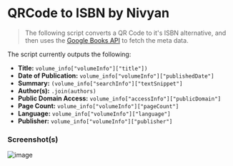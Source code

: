 # QRCode to ISBN by Nivyan

> The following script converts a QR Code to it's ISBN alternative, and then uses the [Google Books API](https://developers.google.com/books) to fetch the meta data. 

The script currently outputs the following: 

- **Title:** `volume_info["volumeInfo"]["title"])`
- **Date of Publication:** `volume_info["volumeInfo"]["publishedDate"]`
- **Summary:** `(volume_info["searchInfo"]["textSnippet"]`
- **Author(s):** `.join(authors)`
- **Public Domain Access:** `volume_info["accessInfo"]["publicDomain"]`
- **Page Count:** `volume_info["volumeInfo"]["pageCount"]`
- **Language:** `volume_info["volumeInfo"]["language"]`
- **Publisher:** `volume_info["volumeInfo"]["publisher"]`

### Screenshot(s)

![image](https://user-images.githubusercontent.com/79858886/158030703-029c53fb-41fa-4f43-a8b1-e59459a3962a.png)
